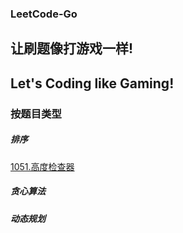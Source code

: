 ### LeetCode-Go

<h2> 让刷题像打游戏一样! </h2>
<h2> Let's Coding like Gaming! </h2>

### 按题目类型
##### 排序
[1051.高度检查器](./leetcode/1051.%E9%AB%98%E5%BA%A6%E6%A3%80%E6%9F%A5%E5%99%A8.md)

##### 贪心算法

##### 动态规划
